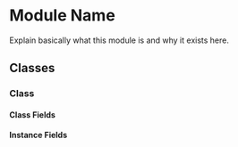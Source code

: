 # Module Name

Explain basically what this module is and why it exists here. 

## Classes

### Class

#### Class Fields

#### Instance Fields


